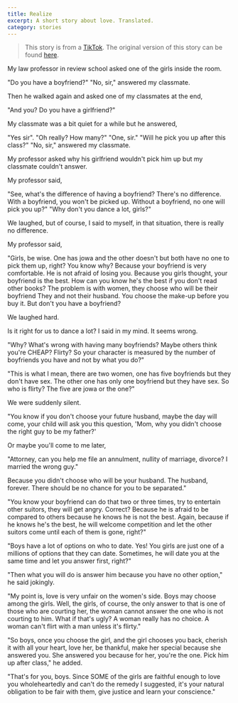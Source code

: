 ```yaml
---
title: Realize
excerpt: A short story about love. Translated.
category: stories
---
```


> This story is from a [TikTok](https://www.tiktok.com/@_sun_flowerssss/photo/7374223139640773893?is_from_webapp=1&sender_device=pc&web_id=7375529809030972929). The original version of this story can be found [here](/blog/realize-filipino).

My law professor in review school asked one of the girls inside the room.

"Do you have a boyfriend?"
"No, sir," answered my classmate.

Then he walked again and asked one of my classmates at the end,

"And you? Do you have a girlfriend?"

My classmate was a bit quiet for a while but he answered,

"Yes sir".
"Oh really? How many?"
"One, sir."
"Will he pick you up after this class?"
"No, sir," answered my classmate.

My professor asked why his girlfriend wouldn't pick him up but my classmate couldn't answer.

My professor said,

"See, what's the difference of having a boyfriend? There's no difference. With a boyfriend, you won't be picked up. Without a boyfriend, no one will pick you up?"
"Why don't you dance a lot, girls?"

We laughed, but of course, I said to myself, in that situation, there is really no difference.

My professor said,

"Girls, be wise. One has jowa and the other doesn't but both have no one to pick them up, right? You know why? Because your boyfriend is very comfortable. He is not afraid of losing you. Because you girls thought, your boyfriend is the best. How can you know he's the best if you don't read other books? The problem is with women, they choose who will be their boyfriend They and not their husband. You choose the make-up before you buy it. But don't you have a boyfriend?

We laughed hard.

Is it right for us to dance a lot? I said in my mind. It seems wrong.

"Why? What's wrong with having many boyfriends? Maybe others think you're CHEAP? Flirty? So your character is measured by the number of boyfriends you have and not by what you do?"

"This is what I mean, there are two women, one has five boyfriends but they don't have sex. The other one has only one boyfriend but they have sex. So who is flirty? The five are jowa or the one?"

We were suddenly silent.

"You know if you don't choose your future husband, maybe the day will come, your child will ask you this question, 'Mom, why you didn't choose the right guy to be my father?'

Or maybe you'll come to me later,

"Attorney, can you help me file an annulment, nullity of marriage, divorce? I married the wrong guy."

Because you didn't choose who will be your husband. The husband, forever. There should be no chance for you to be separated."

"You know your boyfriend can do that two or three times, try to entertain other suitors, they will get angry. Correct? Because he is afraid to be compared to others because he knows he is not the best. Again, because if he knows he's the best, he will welcome competition and let the other suitors come until each of them is gone, right?"

"Boys have a lot of options on who to date. Yes! You girls are just one of a millions of options that they can date. Sometimes, he will date you at the same time and let you answer first, right?"

"Then what you will do is answer him because you have no other option," he said jokingly.

"My point is, love is very unfair on the women's side. Boys may choose among the girls. Well, the girls, of course, the only answer to that is one of those who are courting her, the woman cannot answer the one who is not courting to him. What if that's ugly? A woman really has no choice. A woman can't flirt with a man unless it's flirty."

"So boys, once you choose the girl, and the girl chooses you back, cherish it with all your heart, love her, be thankful, make her special because she answered you. She answered you because for her, you're the one. Pick him up after class," he added.

"That's for you, boys. Since SOME of the girls are faithful enough to love you wholeheartedly and can't do the remedy I suggested, it's your natural obligation to be fair with them, give justice and learn your conscience."